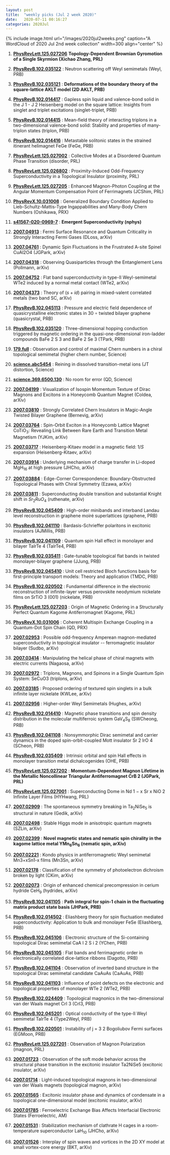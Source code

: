 ```yaml
---
layout: post
title:  "weekly picks (Jul 2 week 2020)"
date:   2020-07-11 00:16:27
categories: 2020Jul
---
```


{% include image.html url="/images/2020jul2weeks.png" caption="A WordCloud of 2020 Jul 2nd week collection" width=300 align="center" %}


1. **[PhysRevLett.125.027206](https://journals.aps.org/prl/abstract/10.1103/PhysRevLett.125.027206)** **Topology-Dependent Brownian Gyromotion of a Single Skyrmion (Xichao Zhang, PRL)**


1. **[PhysRevB.102.035122](http://link.aps.org/doi/10.1103/PhysRevB.102.035122)** : Neutron scattering off Weyl semimetals (Weyl, PRB)

1. **[PhysRevB.102.035121](https://link.aps.org/doi/10.1103/PhysRevB.102.035121)** : **Deformations of the boundary theory of the square-lattice AKLT model (2D AKLT, PRB)**

1. **[PhysRevB.102.014417](https://link.aps.org/doi/10.1103/PhysRevB.102.014417)** : Gapless spin liquid and valence-bond solid in the J 1 - J 2 Heisenberg model on the square lattice: Insights from singlet and triplet excitations (singlet-triplet, PRB)

1. **[PhysRevB.102.014415](https://link.aps.org/doi/10.1103/PhysRevB.102.014415)** : Mean-field theory of interacting triplons in a two-dimensional valence-bond solid: Stability and properties of many-triplon states (triplon, PRB)

1. **[PhysRevB.102.014416](http://link.aps.org/doi/10.1103/PhysRevB.102.014416)** : Metastable solitonic states in the strained itinerant helimagnet FeGe (FeGe, PRB)

1. **[PhysRevLett.125.027002](https://link.aps.org/doi/10.1103/PhysRevLett.125.027002)** : Collective Modes at a Disordered Quantum Phase Transition (disorder, PRL)

1. **[PhysRevLett.125.026802](https://link.aps.org/doi/10.1103/PhysRevLett.125.026802)** : Proximity-Induced Odd-Frequency Superconductivity in a Topological Insulator (proximity, PRL)

1. **[PhysRevLett.125.027205](https://link.aps.org/doi/10.1103/PhysRevLett.125.027205)** : Enhanced Magnon-Photon Coupling at the Angular Momentum Compensation Point of Ferrimagnets (JCShim, PRL)

1. **[PhysRevX.10.031008](https://link.aps.org/doi/10.1103/PhysRevX.10.031008)** : Generalized Boundary Condition Applied to Lieb-Schultz-Mattis-Type Ingappabilities and Many-Body Chern Numbers (Oshikawa, PRX)


1. **[s41567-020-0969-7](https://www.nature.com/articles/s41567-020-0969-7)** : **Emergent Superconductivity (nphys)**

1. **[2007.04913](http://arxiv.org/abs/2007.04913)** : Fermi Surface Resonance and Quantum Criticality in Strongly Interacting Fermi Gases (DLoss, arXiv)

1. **[2007.04761](http://arxiv.org/abs/2007.04761)** : Dynamic Spin Fluctuations in the Frustrated A-site Spinel CuAl2O4 (JGPark, arXiv)

1. **[2007.04318](http://arxiv.org/abs/2007.04318)** : Observing Quasiparticles through the Entanglement Lens (Pollmann, arXiv)

1. **[2007.04752](http://arxiv.org/abs/2007.04752)** : Flat band superconductivity in type-II Weyl-semimetal WTe2 induced by a normal metal contact (WTe2, arXiv)

1. **[2007.04373](http://arxiv.org/abs/2007.04373)** : Theory of $(s+id)$ pairing in mixed-valent correlated metals (two band SC, arXiv)

1. **[PhysRevB.102.045113](https://link.aps.org/doi/10.1103/PhysRevB.102.045113)** : Pressure and electric field dependence of quasicrystalline electronic states in 30 ∘ twisted bilayer graphene (quasicrystal, PRB)

1. **[PhysRevB.102.035120](https://link.aps.org/doi/10.1103/PhysRevB.102.035120)** : Three-dimensional hopping conduction triggered by magnetic ordering in the quasi-one-dimensional iron-ladder compounds BaFe 2 S 3 and BaFe 2 Se 3 (TPark, PRB)

1. **[179.full](https://science.sciencemag.org/content/sci/369/6500/179.full.pdf)** : Observation and control of maximal Chern numbers in a chiral topological semimetal (higher chern number, Science)

1. **[science.abc5454](https://www.sciencemag.org/lookup/doi/10.1126/science.abc5454)** : Reining in dissolved transition-metal ions (JT distortion, Science)

1. **[science.369.6500.130](https://www.sciencemag.org/lookup/doi/10.1126/science.369.6500.130)** : No room for error (QD, Science)


1. **[2007.04199](http://arxiv.org/abs/2007.04199)** : Visualization of Isospin Momentum Texture of Dirac Magnons and Excitons in a Honeycomb Quantum Magnet (Coldea, arXiv)

1. **[2007.03810](http://arxiv.org/abs/2007.03810)** : Strongly Correlated Chern Insulators in Magic-Angle Twisted Bilayer Graphene (Bernevig, arXiv)

1. **[2007.03764](http://arxiv.org/abs/2007.03764)** : Spin-Orbit Exciton in a Honeycomb Lattice Magnet CoTiO$_3$: Revealing Link Between Rare Earth and Transition Metal Magnetism (YJKim, arXiv)

1. **[2007.03717](http://arxiv.org/abs/2007.03717)** : Heisenberg-Kitaev model in a magnetic field: $1/S$ expansion (Heisenberg-Kitaev, arXiv)

1. **[2007.03914](http://arxiv.org/abs/2007.03914)** : Underlying mechanism of charge transfer in Li-doped MgH$_{16}$ at high pressure (JHCho, arXiv)

1. **[2007.03884](http://arxiv.org/abs/2007.03884)** : Edge-Corner Correspondence: Boundary-Obstructed Topological Phases with Chiral Symmetry (Ezawa, arXiv)

1. **[2007.03811](http://arxiv.org/abs/2007.03811)** : Superconducting double transition and substantial Knight shift in $Sr_2RuO_4$ (ruthenate, arXiv)

1. **[PhysRevB.102.045409](https://link.aps.org/doi/10.1103/PhysRevB.102.045409)** : High-order minibands and interband Landau level reconstruction in graphene moiré superlattices (graphene, PRB)

1. **[PhysRevB.102.041110](https://link.aps.org/doi/10.1103/PhysRevB.102.041110)** : Bardasis-Schrieffer polaritons in excitonic insulators (AJMillis, PRB)

1. **[PhysRevB.102.041109](https://link.aps.org/doi/10.1103/PhysRevB.102.041109)** : Quantum spin Hall effect in monolayer and bilayer TaIrTe 4 (TaIrTe4, PRB)

1. **[PhysRevB.102.035411](https://link.aps.org/doi/10.1103/PhysRevB.102.035411)** : Gate-tunable topological flat bands in twisted monolayer-bilayer graphene (JJung, PRB)

1. **[PhysRevB.102.045410](https://link.aps.org/doi/10.1103/PhysRevB.102.045410)** : Unit cell restricted Bloch functions basis for first-principle transport models: Theory and application (TMDC, PRB)

1. **[PhysRevB.102.020502](https://link.aps.org/doi/10.1103/PhysRevB.102.020502)** : Fundamental difference in the electronic reconstruction of infinite-layer versus perovskite neodymium nickelate films on SrTiO 3 (001) (nickelate, PRB)

1. **[PhysRevLett.125.027203](https://link.aps.org/doi/10.1103/PhysRevLett.125.027203)** : Origin of Magnetic Ordering in a Structurally Perfect Quantum Kagome Antiferromagnet (Kagome, PRL)

1. **[PhysRevX.10.031006](https://link.aps.org/doi/10.1103/PhysRevX.10.031006)** : Coherent Multispin Exchange Coupling in a Quantum-Dot Spin Chain (QD, PRX)


1. **[2007.02953](http://arxiv.org/abs/2007.02953)** : Possible odd-frequency Amperean magnon-mediated superconductivity in topological insulator -- ferromagnetic insulator bilayer (Sudbo, arXiv)

1. **[2007.03414](http://arxiv.org/abs/2007.03414)** : Manipulating the helical phase of chiral magnets with electric currents (Nagaosa, arXiv)

1. **[2007.02972](http://arxiv.org/abs/2007.02972)** : Triplons, Magnons, and Spinons in a Single Quantum Spin System: SeCuO3 (triplons, arXiv)

1. **[2007.03185](http://arxiv.org/abs/2007.03185)** : Proposed ordering of textured spin singlets in a bulk infinite layer nickelate (KWLee, arXiv)

1. **[2007.02956](http://arxiv.org/abs/2007.02956)** : Higher-order Weyl Semimetals (Hughes, arXiv)

1. **[PhysRevB.102.014410](https://link.aps.org/doi/10.1103/PhysRevB.102.014410)** : Magnetic phase transitions and spin density distribution in the molecular multiferroic system ${\mathrm{GaV}}_{4}{\mathrm{S}}_{8}$ (SWCheong, PRB)

1. **[PhysRevB.102.041108](https://link.aps.org/doi/10.1103/PhysRevB.102.041108)** : Nonsymmorphic Dirac semimetal and carrier dynamics in the doped spin-orbit-coupled Mott insulator Sr 2 IrO 4 (SCheon, PRB)

1. **[PhysRevB.102.035409](https://link.aps.org/doi/10.1103/PhysRevB.102.035409)** : Intrinsic orbital and spin Hall effects in monolayer transition metal dichalcogenides (OHE, PRB)

1. **[PhysRevLett.125.027202](https://link.aps.org/doi/10.1103/PhysRevLett.125.027202)** : **Momentum-Dependent Magnon Lifetime in the Metallic Noncollinear Triangular Antiferromagnet CrB 2 (JGPark, PRL)**

1. **[PhysRevLett.125.027001](https://link.aps.org/doi/10.1103/PhysRevLett.125.027001)** : Superconducting Dome in Nd 1 − x Sr x NiO 2 Infinite Layer Films (HYHwang, PRL)


1. **[2007.02909](http://arxiv.org/abs/2007.02909)** : The spontaneous symmetry breaking in Ta$_2$NiSe$_5$ is structural in nature (Gedik, arXiv)

1. **[2007.02498](http://arxiv.org/abs/2007.02498)** : Stable Higgs mode in anisotropic quantum magnets (SZLin, arXiv)

1. **[2007.02399](http://arxiv.org/abs/2007.02399)** : **Novel magnetic states and nematic spin chirality in the kagome lattice metal YMn$_{6}$Sn$_{6}$ (nematic spin, arXiv)**

1. **[2007.02221](http://arxiv.org/abs/2007.02221)** : Kondo physics in antiferromagnetic Weyl semimetal Mn3+xSn1-x films (Mn3Sn, arXiv)

1. **[2007.02178](http://arxiv.org/abs/2007.02178)** : Classification of the symmetry of photoelectron dichroism broken by light (CKim, arXiv)

1. **[2007.02073](http://arxiv.org/abs/2007.02073)** : Origin of enhanced chemical precompression in cerium hydride CeH$_{9}$ (hydrides, arXiv)

1. **[PhysRevB.102.041105](https://link.aps.org/doi/10.1103/PhysRevB.102.041105)** : **Path integral for spin-1 chain in the fluctuating matrix product state basis (JHPark, PRB)**

1. **[PhysRevB.102.014502](https://link.aps.org/doi/10.1103/PhysRevB.102.014502)** : Eliashberg theory for spin fluctuation mediated superconductivity: Application to bulk and monolayer FeSe (Eliashberg, PRB)

1. **[PhysRevB.102.045106](https://link.aps.org/doi/10.1103/PhysRevB.102.045106)** : Electronic structure of the Si-containing topological Dirac semimetal CaA l 2 S i 2 (YChen, PRB)

1. **[PhysRevB.102.045105](https://link.aps.org/doi/10.1103/PhysRevB.102.045105)** : Flat bands and ferrimagnetic order in electronically correlated dice-lattice ribbons (Dagotto, PRB)

1. **[PhysRevB.102.041104](https://link.aps.org/doi/10.1103/PhysRevB.102.041104)** : Observation of inverted band structure in the topological Dirac semimetal candidate CaAuAs (CaAuAs, PRB)

1. **[PhysRevB.102.041103](https://link.aps.org/doi/10.1103/PhysRevB.102.041103)** : Influence of point defects on the electronic and topological properties of monolayer WTe 2 (WTe2, PRB)

1. **[PhysRevB.102.024409](https://link.aps.org/doi/10.1103/PhysRevB.102.024409)** : Topological magnonics in the two-dimensional van der Waals magnet CrI 3 (CrI3, PRB)

1. **[PhysRevB.102.045201](https://link.aps.org/doi/10.1103/PhysRevB.102.045201)** : Optical conductivity of the type-II Weyl semimetal TaIrTe 4 (Type2Weyl, PRB)

1. **[PhysRevB.102.020501](https://link.aps.org/doi/10.1103/PhysRevB.102.020501)** : Instability of j = 3 2 Bogoliubov Fermi surfaces (EGMoon, PRB)

1. **[PhysRevLett.125.027201](https://link.aps.org/doi/10.1103/PhysRevLett.125.027201)** : Observation of Magnon Polarization (magnon, PRL)


1. **[2007.01723](http://arxiv.org/abs/2007.01723)** : Observation of the soft mode behavior across the structural phase transition in the excitonic insulator Ta2NiSe5 (excitonic insulator, arXiv)

1. **[2007.01714](http://arxiv.org/abs/2007.01714)** : Light-induced topological magnons in two-dimensional van der Waals magnets (topological magnon, arXiv)

1. **[2007.01565](http://arxiv.org/abs/2007.01565)** : Excitonic insulator phase and dynamics of condensate in a topological one-dimensional model (excitonic insulator, arXiv)

1. **[2007.01785](http://arxiv.org/abs/2007.01785)** : Ferroelectric Exchange Bias Affects Interfacial Electronic States (Ferroelectric, AM)

1. **[2007.01531](http://arxiv.org/abs/2007.01531)** : Stabilization mechanism of clathrate H cages in a room-temperature superconductor LaH$_{10}$ (JHCho, arXiv)

1. **[2007.01526](http://arxiv.org/abs/2007.01526)** : Interplay of spin waves and vortices in the 2D XY model at small vortex-core energy (BKT, arXiv)
